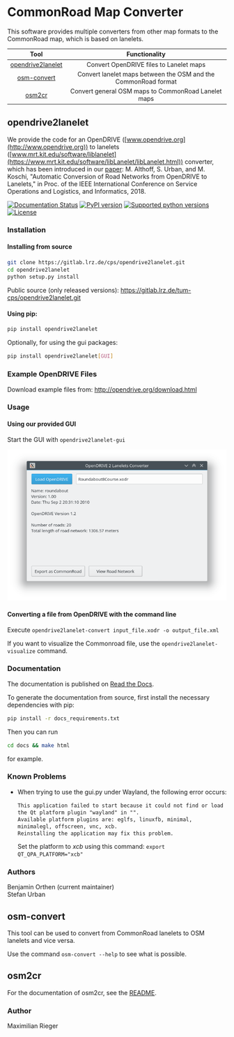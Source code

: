 # CommonRoad Map Converter

This software provides multiple converters from other map formats to the CommonRoad map, which is based on lanelets.

| Tool | Functionality |
|:----:|:------------:|
| [opendrive2lanelet](#opendrive2lanelet) | Convert OpenDRIVE files to Lanelet maps |
| [osm-convert](#osm-convert) | Convert lanelet maps between the OSM and the CommonRoad format |
| [osm2cr](#osm2cr) | Convert general OSM maps to CommonRoad Lanelet maps |

## opendrive2lanelet

We provide the code for an OpenDRIVE ([www.opendrive.org](http://www.opendrive.org)) to lanelets ([www.mrt.kit.edu/software/liblanelet](https://www.mrt.kit.edu/software/libLanelet/libLanelet.html)) converter, which has been introduced in our [paper](https://mediatum.ub.tum.de/doc/1449005/1449005.pdf): M. Althoff, S. Urban, and M. Koschi, "Automatic Conversion of Road Networks from OpenDRIVE to Lanelets," in Proc. of the IEEE International Conference on Service Operations and Logistics, and Informatics, 2018.

[![Documentation Status](https://readthedocs.org/projects/opendrive2lanelet/badge/?version=latest)](https://opendrive2lanelet.readthedocs.io/en/latest/?badge=latest)
[![PyPI version](https://badge.fury.io/py/opendrive2lanelet.svg)](https://badge.fury.io/py/opendrive2lanelet)
[![Supported python versions](https://img.shields.io/pypi/pyversions/opendrive2lanelet.svg)](https://pypi.org/project/opendrive2lanelet/)
[![License](https://img.shields.io/pypi/l/opendrive2lanelet.svg)](https://www.gnu.org/licenses/gpl-3.0.de.html)

### Installation

#### Installing from source

```bash
git clone https://gitlab.lrz.de/cps/opendrive2lanelet.git
cd opendrive2lanelet
python setup.py install
```

Public source (only released versions): https://gitlab.lrz.de/tum-cps/opendrive2lanelet.git



#### Using pip:

```bash
pip install opendrive2lanelet
```

Optionally, for using the gui packages:

```bash
pip install opendrive2lanelet[GUI]
```

### Example OpenDRIVE Files

Download example files from: http://opendrive.org/download.html

### Usage

#### Using our provided GUI

Start the GUI with ```opendrive2lanelet-gui```

![GUI screenshot](gui_screenshot.png "Screenshot of converter GUI")

#### Converting a file from OpenDRIVE with the command line

Execute ```opendrive2lanelet-convert input_file.xodr -o output_file.xml```

If you want to visualize the Commonroad file, use the ```opendrive2lanelet-visualize``` command.


### Documentation

The documentation is published on [Read the Docs](https://opendrive2lanelet.readthedocs.io/en/latest/).


To generate the documentation from source, first install the necessary dependencies with pip:
```bash
pip install -r docs_requirements.txt
```

Then you can run
```bash
cd docs && make html
```
for example.



### Known Problems

- When trying to use the gui.py under Wayland, the following error occurs:
  ```
  This application failed to start because it could not find or load the Qt platform plugin "wayland" in "".
  Available platform plugins are: eglfs, linuxfb, minimal, minimalegl, offscreen, vnc, xcb.
  Reinstalling the application may fix this problem.
  ```
  Set the platform to *xcb* using this command: ```export QT_QPA_PLATFORM="xcb"```

### Authors

Benjamin Orthen (current maintainer)  
Stefan Urban

## osm-convert

This tool can be used to convert from CommonRoad lanelets to OSM lanelets and vice versa.

Use the command ```osm-convert --help``` to see what is possible.

## osm2cr

For the documentation of osm2cr, see the [README](./crmapconverter/osm2cr/readme.rst).

### Author
Maximilian Rieger
